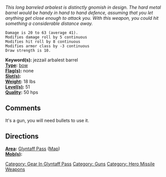 *This long barreled arbalest is distinctly gnomish in design. The hard
metal barrel would be handy in hand to hand defence, assuming that you
let anything get close enough to attack you. With this weapon, you could
hit something a considerable distance away.*

`Damage is 20 to 63 (average 41).`  
`Modifies damage roll by 5 continuous`  
`Modifies hit roll by 8 continuous`  
`Modifies armor class by -3 continuous`  
`Draw strength is 10.`

**Keyword(s):** jezzail arbalest barrel  
**[Type](:Category:_Object_Types "wikilink"):**
[bow](:Category:_Bows "wikilink")  
**[Flag(s)](:Category:_Object_Flags "wikilink"):** none  
**[Slot(s)](Object_Slots "wikilink"):** <wielded>  
**[Weight](Object_Weight "wikilink"):** 18 lbs  
**[Level(s)](Object_Level "wikilink"):** 51  
**[Quality](Object_Quality "wikilink"):** 50 hps  

## Comments

It's a gun, you will need bullets to use it.

## Directions

**[Area](:Category:_Areas "wikilink"):** [ Glyntaff
Pass](:Category:_Glyntaff_Pass "wikilink")
([Map](Glyntaff_Pass_Map "wikilink"))  
**[Mob(s)](:Category:_Mobs "wikilink"):**  

[Category: Gear In Glyntaff
Pass](Category:_Gear_In_Glyntaff_Pass "wikilink") [Category:
Guns](Category:_Guns "wikilink") [Category: Hero Missile
Weapons](Category:_Hero_Missile_Weapons "wikilink")

